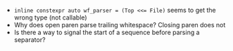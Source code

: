 - `inline constexpr auto wf_parser = (Top <<= File)` seems to get the wrong type (not callable)
- Why does open paren parse trailing whitespace? Closing paren does not
- Is there a way to signal the start of a sequence before parsing a separator?